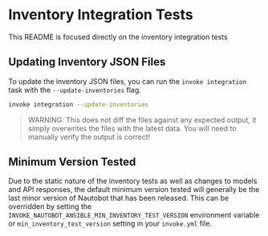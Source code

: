 # Inventory Integration Tests

This README is focused directly on the inventory integration tests

## Updating Inventory JSON Files

To update the inventory JSON files, you can run the `invoke integration` task with the `--update-inventories` flag.

```bash
invoke integration --update-inventories
```

> WARNING: This does not diff the files against any expected output, it simply overwrites the files with the latest data. You will need to manually verify the output is correct!

## Minimum Version Tested

Due to the static nature of the inventory tests as well as changes to models and API responses, the default minimum version tested will generally be the last minor version of Nautobot that has been released.
This can be overridden by setting the `INVOKE_NAUTOBOT_ANSIBLE_MIN_INVENTORY_TEST_VERSION` environment variable or `min_inventory_test_version` setting in your `invoke.yml` file.
